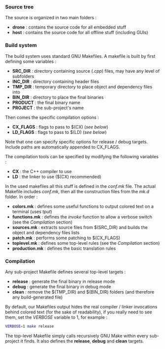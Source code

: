 ### Source tree
The source is organized in two main folders :
+ **drone** : contains the source code for all embedded stuff
+ **host** : contains the source code for all offline stuff (including GUIs)

### Build system
The build system uses standard GNU Makefiles.
A makefile is built by first defining some variables :
+ **SRC_DIR** : directory containing source (*.cpp*) files, may have any level of subfolders
+ **INC_DIR** : directory containing header files
+ **TMP_DIR** : temporary directory to place object and dependency files into
+ **BIN_DIR** : directory to place the final binaries
+ **PRODUCT** : the final binary name
+ **PROJECT** : the sub-project's name

Then comes the specific compilation options :
+ **CX_FLAGS** : flags to pass to $(CX) (*see below*)
+ **LD_FLAGS** : flags to pass to $(LD) (*see below*)

Note that one can specify specific options for release / debug targets. Include paths are automatically appended to CX_FLAGS.

The compilation tools can be specified by modifying the following variables :
+ **CX** : the C++ compiler to use
+ **LD** : the linker to use ($(CX) recommended)

In the used makefiles all this stuff is defined in the *conf.mk* file. The actual Makefile includes *conf.mk*, then all the construction files from the *mk.d* folder.
In order :
+ **colors.mk** : defines some useful functions to output colored text on a terminal (uses *tput*)
+ **functions.mk** : defines the *invoke* function to allow a verbose switch (see the *Compilation* section)
+ **sources.mk** : extracts source files from $(SRC_DIR) and builds the object and dependency files lists
+ **patch.mk** : performs some patching to $(CX_FLAGS)
+ **toplevel.mk** : defines some top-level rules (see the *Compilation* section)
+ **production.mk** : defines the basic translation rules

### Compilation

Any sub-project Makefile defines several top-level targets :
+ **release** : generate the final binary in release mode
+ **debug** : generate the final binary in debug mode
+ **clean** : remove the $(TMP_DIR) and $(BIN_DIR) folders (and therefore any build-generated file)

By default, our Makefiles output hides the real compiler / linker invocations behind colored text (for the sake of readability), if you really need to see them,
set the *VERBOSE* variable to 1, for example :
```bash
VERBOSE=1 make release
```

The top-level Makefile simply calls recursively GNU Make within every sub-project it finds. It also defines the **release**, **debug** and **clean** targets.
